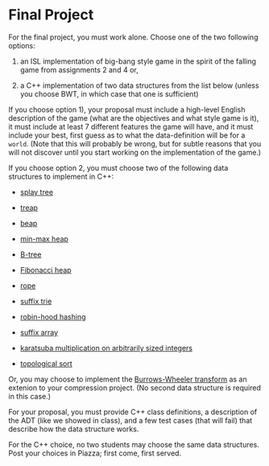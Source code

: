 # Final Project

For the final project, you must work alone. Choose one of the two
following options:

1. an ISL implementation of big-bang style game in the spirit of the
   falling game from assignments 2 and 4 or, <!--- haridu -->

2. a C++ implementation of two data structures from the list below
  (unless you choose BWT, in which case that one is sufficient)

If you choose option 1), your proposal must include a high-level
English description of the game (what are the objectives and what
style game is it), it must include at least 7 different features the
game will have, and it must include your best, first guess as to what
the data-definition will be for a `world`. (Note that this will
probably be wrong, but for subtle reasons that you will not discover
until you start working on the implementation of the game.)

If you choose option 2, you must choose two of the following data
structures to implement in C++:

* [splay tree](http://www.cs.cmu.edu/~sleator/papers/self-adjusting.pdf)
  <!--- relic -->

* [treap](http://faculty.washington.edu/aragon/pubs/rst89.pdf)
  <!--- siddharth -->

* [beap](http://www.sciencedirect.com/science/article/pii/0022000080900379)
  <!--- ismael -->

* [min-max heap](http://www.akira.ruc.dk/~keld/teaching/algoritmedesign_f03/Artikler/02/Atkinson86.pdf)
  <!--- sangrin -->

* [B-tree](http://people.cs.aau.dk/~simas/aalg06/UbiquitBtree.pdf)
  <!--- siddharth -->

* [Fibonacci heap](https://www.cs.princeton.edu/courses/archive/fall03/cs528/handouts/fibonacci%20heaps.pdf)
  <!--- relic -->

* [rope](http://citeseer.ist.psu.edu/viewdoc/download?doi=10.1.1.14.9450&rep=rep1&type=pdf)
  <!--- michael -->

* [suffix trie](http://airelles.i3s.unice.fr/files/Weiner.pdf)
  <!--- sangrin -->

* [robin-hood hashing](https://cs.uwaterloo.ca/research/tr/1986/CS-86-14.pdf)
  <!--- michael -->

* [suffix array](http://webglimpse.net/pubs/suffix.pdf)
  <!--- ismael -->

* [karatsuba multiplication on arbitrarily sized integers](https://en.wikipedia.org/wiki/Karatsuba_algorithm)
  <!--- yibing -->

* [topological sort](https://en.wikipedia.org/wiki/Topological_sorting)
  <!--- yibing -->

Or, you may choose to implement the [Burrows-Wheeler
transform](https://en.wikipedia.org/wiki/Burrows%E2%80%93Wheeler_transform)
as an extenion to your compression project. (No second data structure is required in this case.)

For your proposal, you must provide C++ class definitions, a
description of the ADT (like we showed in class), and a few test cases
(that will fail) that describe how the data structure works.

For the C++ choice, no two students may choose the same data
structures. Post your choices in Piazza; first come, first served.
